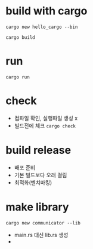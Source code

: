 # build with cargo
`cargo new hello_cargo --bin`

`cargo build`

# run
`cargo run`

# check
- 컴파일 확인, 실행파일 생성 x
- 빌드전에 체크
`cargo check`

# build release
- 배포 준비
- 기본 빌드보다 오래 걸림
- 최적화(벤치마킹)

# make library
`cargo new communicator --lib`
- main.rs 대신 lib.rs 생성
- 
